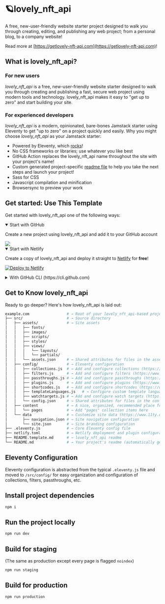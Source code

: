 # 🪐lovely_nft_api

A free, new-user-friendly website starter project designed to walk you through creating, editing, and publishing any web project; from a personal blog, to a company website!

Read more at [https://getlovely-nft-api.com](https://getlovely-nft-api.com)!

## What is lovely_nft_api?

### For new users

_lovely_nft_api_ is a free, new-user-friendly website starter designed to walk you through creating and publishing a fast, secure web project using modern tools and technology. lovely_nft_api makes it easy to "get up to zero" and start building your site.

### For experienced developers

_lovely_nft_api_ is a modern, opinionated, bare-bones Jamstack starter using Eleventy to get "up to zero" on a project quickly and easily.
Why you might choose _lovely_nft_api_ as your Jamstack starter:

* Powered by Eleventy, which [rocks](https://11ty.rocks)!
* No CSS frameworks or libraries; use whatever you like best
* GitHub Action replaces the lovely_nft_api name throughout the site with your project's name!
* Custom generated project-specific [readme file](https://github.com/tbcsheldon/lovely_nft_api/blob/master/README.lovely_nft_api.md) to help you take the next steps and launch your project!
* Sass for CSS
* Javascript compilation and minification
* Browsersync to preview your work

## Get started: Use This Template

Get started with lovely_nft_api one of the following ways:

<details open>
 <summary>Start with GitHub</summary>

Create a new project using lovely_nft_api and add it to your GitHub account

<a href="https://github.com/tbcsheldon/lovely_nft_api/generate">
  <img src="https://img.shields.io/badge/use%20this-template-blueviolet?logo=github&style=for-the-badge">
</a>
 </details>

<details open>
 <summary>Start with Netlify</summary>

Create a copy of lovely_nft_api and deploy it straight to [Netlify](https://netlify.com) for **free**!

[![Deploy to Netlify](https://www.netlify.com/img/deploy/button.svg)](https://app.netlify.com/start/deploy?repository=https://github.com/tbcsheldon/lovely_nft_api/)

 </details>

<details>
 <summary>With GitHub CLI (https://cli.github.com)</summary>

Get started from your command line

 ```sh
  gh repo create example.com --template tbcsheldon/lovely_nft_api
 ```

</details>

## Get to Know lovely_nft_api

Ready to go deeper? Here's how lovely_nft_api is laid out:

```sh
example.com                 # → Root of your lovely_nft_api-based project
├── src/                    # → Source directory
│   ├── assets/             # → Site assets
│   │   ├── fonts/
│   │   ├── images/
│   │   ├── scripts/
│   │   ├── styles/
│   │   ├── views/
│   │   │   └── layouts/
│   │   │   └── partials/
│   │   └── assets.json     # → Shared attributes for files in the assets directory
│   ├── config/             # → Eleventy configuration
│   │   ├── collections.js  # → Add and configure collections (https://www.11ty.dev/docs/collections/)
│   │   ├── filters.js      # → Add and configure filters (https://www.11ty.dev/docs/filters/)
│   │   ├── passthroughs.js # → Add and configure passthroughs (https://www.11ty.dev/docs/copy/)
│   │   ├── plugins.js      # → Add and configure plugins (https://www.11ty.dev/docs/plugins/)
│   │   ├── shortcodes.js   # → Add and configure shortcodes (https://www.11ty.dev/docs/shortcodes/)
│   │   ├── templateLanguages.js   # → Configure custom template languages (HINT: this is where lovely_nft_api's Sass and Javascript pipelines are set up!) (https://www.11ty.dev/docs/languages/custom/)
│   │   ├── watchtargets.js # → Add and configure watch targets (https://www.11ty.dev/docs/watch-serve/)
│   │   └── config.json     # → Shared attributes for files in the config directory
│   ├── content             # → A nice, organized, recommended place for all site content
│   │   └── pages           # → Add "pages" collection items here
│   └── data                # → Customize site data (https://www.11ty.dev/docs/data/)
│       ├── navigation.json # → Site navigation configuration
│       └── site.json       # → Site branding configuration
├── .eleventy.js            # → Core Eleventy config file
├── netlify.toml            # → Netlify deployment and plugin configuration (optional)
├── README.template.md      # → lovely_nft_api readme
└── README.md               # → Your project's readme (automatically generated when this template is used)
```

## Eleventy Configuration

Eleventy configuration is abstracted from the typical `.eleventy.js` file and moved to `/src/config/` for easy organization and configuration of collections, filters, passthroughs, etc.

## Install project dependencies

```bash
npm i
```

## Run the project locally

```bash
npm run dev
```

## Build for staging

(The same as production except every page is flagged `noindex`)

```bash
npm run staging
```

## Build for production

```bash
npm run production
```
